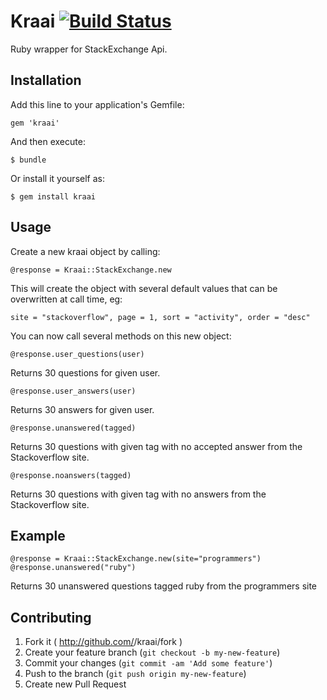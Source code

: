 # Kraai [![Build Status](https://secure.travis-ci.org/andreofthecape/kraai.png)](https://secure.travis-ci.org/andreofthecape/kraai.png)
Ruby wrapper for StackExchange Api.

## Installation

Add this line to your application's Gemfile:

    gem 'kraai'

And then execute:

    $ bundle

Or install it yourself as:

    $ gem install kraai

## Usage

Create a new kraai object by calling:

    @response = Kraai::StackExchange.new

This will create the object with several default values that can be overwritten at call time, eg:

    site = "stackoverflow", page = 1, sort = "activity", order = "desc"

You can now call several methods on this new object:

    @response.user_questions(user)

Returns 30 questions for given user. 

    @response.user_answers(user)

Returns 30 answers for given user.

    @response.unanswered(tagged)
Returns 30 questions with given tag with no accepted answer from the Stackoverflow site.

    @response.noanswers(tagged)
Returns 30 questions with given tag with no answers from the Stackoverflow site.

## Example

    @response = Kraai::StackExchange.new(site="programmers")
    @response.unanswered("ruby")

Returns 30 unanswered questions tagged ruby from the programmers site

## Contributing

1. Fork it ( http://github.com/<my-github-username>/kraai/fork )
2. Create your feature branch (`git checkout -b my-new-feature`)
3. Commit your changes (`git commit -am 'Add some feature'`)
4. Push to the branch (`git push origin my-new-feature`)
5. Create new Pull Request
